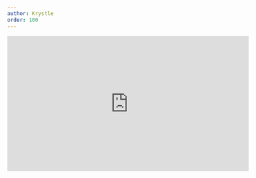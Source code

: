 ```yaml
---
author: Krystle
order: 100
---
```

<div class="video-container">
<iframe width="560" height="315" src="https://www.youtube-nocookie.com/embed/BJqecD4THGs" title="YouTube video player" frameborder="0" allow="accelerometer; autoplay; clipboard-write; encrypted-media; gyroscope; picture-in-picture" allowfullscreen></iframe>
</div>